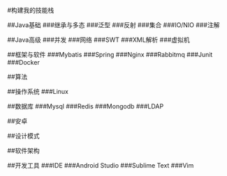 #构建我的技能栈

##Java基础
###继承与多态
###泛型
###反射
###集合
###IO/NIO
###注解


##Java高级
###并发
###网络
###SWT
###XML解析
###虚拟机


##框架与软件
###Mybatis
###Spring
###Nginx
###Rabbitmq
###Junit
###Docker


##算法

##操作系统
###Linux


##数据库
###Mysql
###Redis
###Mongodb
###LDAP


##安卓

##设计模式

##软件架构



##开发工具
###IDE
###Android Studio
###Sublime Text
###Vim